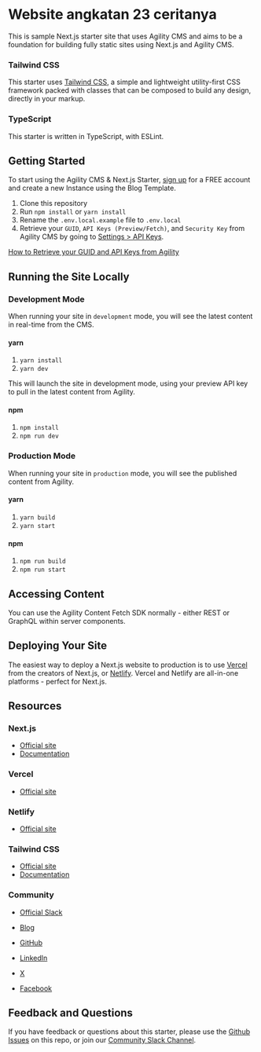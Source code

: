 # Website angkatan 23 ceritanya

This is sample Next.js starter site that uses Agility CMS and aims to be a foundation for building fully static sites using Next.js and Agility CMS.



### Tailwind CSS

This starter uses [Tailwind CSS](https://tailwindcss.com/), a simple and lightweight utility-first CSS framework packed with classes that can be composed to build any design, directly in your markup.

### TypeScript

This starter is written in TypeScript, with ESLint.

## Getting Started

To start using the Agility CMS & Next.js Starter, [sign up](https://agilitycms.com/free) for a FREE account and create a new Instance using the Blog Template.

1. Clone this repository
2. Run `npm install` or `yarn install`
3. Rename the `.env.local.example` file to `.env.local`
4. Retrieve your `GUID`, `API Keys (Preview/Fetch)`, and `Security Key` from Agility CMS by going to [Settings > API Keys](https://manager.agilitycms.com/settings/apikeys).

[How to Retrieve your GUID and API Keys from Agility](https://help.agilitycms.com/hc/en-us/articles/360031919212-Retrieving-your-API-Key-s-Guid-and-API-URL-)

## Running the Site Locally

### Development Mode

When running your site in `development` mode, you will see the latest content in real-time from the CMS.

#### yarn

1. `yarn install`
2. `yarn dev`

This will launch the site in development mode, using your preview API key to pull in the latest content from Agility.

#### npm

1. `npm install`
2. `npm run dev`

### Production Mode

When running your site in `production` mode, you will see the published content from Agility.

#### yarn

1. `yarn build`
2. `yarn start`

#### npm

1. `npm run build`
2. `npm run start`

## Accessing Content

You can use the Agility Content Fetch SDK normally - either REST or GraphQL within server components.

## Deploying Your Site

The easiest way to deploy a Next.js website to production is to use [Vercel](https://vercel.com/) from the creators of Next.js, or [Netlify](https:netlify.com). Vercel and Netlify are all-in-one platforms - perfect for Next.js.

## Resources


### Next.js

- [Official site](https://nextjs.org/)
- [Documentation](https://nextjs.org/docs/getting-started)

### Vercel

- [Official site](https://vercel.com/)

### Netlify

- [Official site](https://netlify.com/)

### Tailwind CSS

- [Official site](http://tailwindcss.com/)
- [Documentation](http://tailwindcss.com/docs)

### Community

- [Official Slack](https://agilitycms.com/join-slack)
- [Blog](https://agilitycms.com/resources/posts)
- [GitHub](https://github.com/agility)

- [LinkedIn](https://www.linkedin.com/company/agilitycms)
- [X](https://x.com/agilitycms)
- [Facebook](https://www.facebook.com/AgilityCMS/)

## Feedback and Questions

If you have feedback or questions about this starter, please use the [Github Issues](https://github.com/agility/agilitycms-nextjs-starter/issues) on this repo, or join our [Community Slack Channel](https://agilitycms.com/join-slack).

